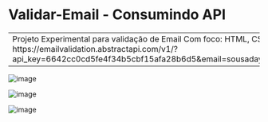 # Validar-Email - Consumindo API 

<table>
<tr>
<td>
	Projeto Experimental para validação de Email 
	Com foco: HTML, CSS, SASS e JS
 https://emailvalidation.abstractapi.com/v1/?api_key=6642cc0cd5fe4f34b5cbf15afa28b6d5&email=sousadayene@gmail.com
</td>
</tr>
</table>

![image](https://user-images.githubusercontent.com/123768685/221693753-99567412-f587-4d70-8b64-e244a1f2ad5e.png)

![image](https://user-images.githubusercontent.com/123768685/221693923-4f7d0e60-a065-4521-a107-4549294d1b42.png)

![image](https://user-images.githubusercontent.com/123768685/221694031-a51d89ef-917f-40aa-8211-a83070241ca7.png)

